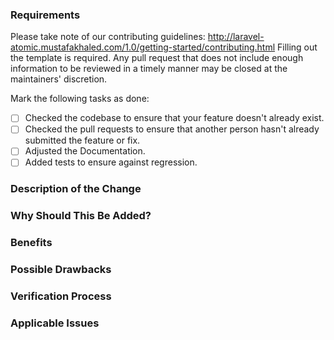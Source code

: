 ### Requirements

Please take note of our contributing guidelines: http://laravel-atomic.mustafakhaled.com/1.0/getting-started/contributing.html
Filling out the template is required. Any pull request that does not include enough information to be reviewed in a timely manner may be closed at the maintainers' discretion.

Mark the following tasks as done:

* [ ] Checked the codebase to ensure that your feature doesn't already exist.
* [ ] Checked the pull requests to ensure that another person hasn't already submitted the feature or fix.
* [ ] Adjusted the Documentation.
* [ ] Added tests to ensure against regression.

### Description of the Change

<!--

We must be able to understand the design of your change from this description. 
If we can't get a good idea of what the code will be doing from the description here, 
the pull request may be closed at the maintainers' discretion. 
Keep in mind that the maintainer reviewing this PR may not be familiar with or have 
worked with the code here recently, so please walk us through the concepts.

-->

### Why Should This Be Added?

<!-- Explain why this functionality should be added in Laravel-Excel -->

### Benefits

<!-- What benefits will be realized by the code change? -->

### Possible Drawbacks

<!-- What are the possible side-effects or negative impacts (e.g. breaking changes) of the code change? -->

### Verification Process

<!--

What process did you follow to verify that your change has the desired effects?

- How did you verify that all new functionality works as expected?
- How did you verify that all changed functionality works as expected?
- How did you verify that the change has not introduced any regressions?

-->

### Applicable Issues

<!-- Enter any applicable Issues here -->